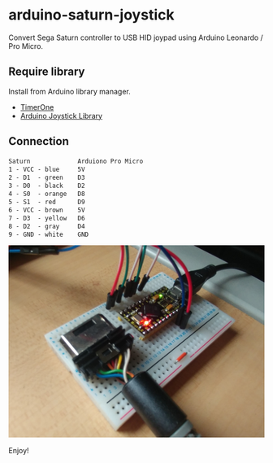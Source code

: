 # arduino-saturn-joystick

Convert Sega Saturn controller to USB HID joypad using Arduino Leonardo / Pro Micro. 

## Require library

Install from Arduino library manager.

* [TimerOne](https://www.pjrc.com/teensy/td_libs_TimerOne.html)
* [Arduino Joystick Library](https://github.com/MHeironimus/ArduinoJoystickLibrary)

## Connection

```
Saturn             Arduiono Pro Micro
1 - VCC - blue     5V
2 - D1  - green    D3
3 - D0  - black    D2
4 - S0  - orange   D8
5 - S1  - red      D9
6 - VCC - brown    5V
7 - D3  - yellow   D6
8 - D2  - gray     D4
9 - GND - white    GND
```

![SEGA Saturn controller connector](./assets/connector.jpg)

Enjoy!